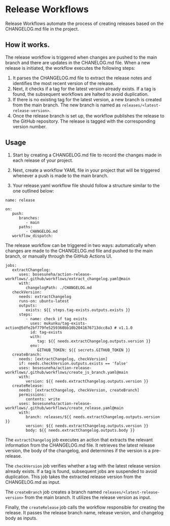 # Release Workflows

Release Workflows automate the process of creating releases based on the CHANGELOG.md file in the project. 

## How it works.

The release workflow is triggered when changes are pushed to the main branch and there are updates in the CHANELOG.md file. When a new release is initiated, the workflow executes the following steps:
1. It parses the CHANGELOG.md file to extract the release notes and identifies the most recent version of the release.
2. Next, it checks if a tag for the latest version already exists. If a tag is found, the subsequent workflows are halted to avoid duplication.
3. If there is no existing tag for the latest version, a new branch is created from the main branch. The new branch is named as `releases/<latest-release-version>`.
4. Once the release branch is set up, the workflow publishes the release to the GitHub repository. The release is tagged with the corresponding version number.

## Usage

1. Start by creating a CHANGELOG.md file to record the changes made in each release of your project.

2. Next, create a workflow YAML file in your project that will be triggered whenever a push is made to the main branch.

3. Your release.yaml workflow file should follow a structure similar to the one outlined below:
   
```
name: release

on:
   push:
      branches:
         - main
      paths:
         - CHANGELOG.md
   workflow_dispatch:
```

The release workflow can be triggered in two ways: automatically when changes are made to the CHANGELOG.md file and pushed to the main branch, or manually through the GitHub Actions UI. 

```
jobs:
   extractChangelog:
      uses: bosesuneha/action-release-workflows/.github/workflows/extract_changelog.yaml@main
      with:
         changelogPath: ./CHANGELOG.md
   checkVersion:
      needs: extractChangelog
      runs-on: ubuntu-latest
      outputs:
         exists: ${{ steps.tag-exists.outputs.exists }}
      steps:
         - name: check if tag exists
           uses: mukunku/tag-exists-action@5dfe2bf779fe5259360bb10b2041676713dcc8a3 # v1.1.0
           id: tag-exists
           with:
              tag: ${{ needs.extractChangelog.outputs.version }}
           env:
              GITHUB_TOKEN: ${{ secrets.GITHUB_TOKEN }}
   createBranch:
      needs: [extractChangelog, checkVersion]
      if: needs.checkVersion.outputs.exists == 'false'
      uses: bosesuneha/action-release-workflows/.github/workflows/create_js_branch.yaml@main
      with:
         version: ${{ needs.extractChangelog.outputs.version }}
   createRelease:
      needs: [extractChangelog, checkVersion, createBranch]
      permissions:
         contents: write
      uses: bosesuneha/action-release-workflows/.github/workflows/create_release.yaml@main
      with:
         branch: releases/${{ needs.extractChangelog.outputs.version }}
         version: ${{ needs.extractChangelog.outputs.version }}
         body: ${{ needs.extractChangelog.outputs.body }} 
```

The `extractChangelog` job executes an action that extracts the relevant information from the CHANGELOG.md file. It retrieves the latest release version, the body of the changelog, and determines if the version is a pre-release.

The `checkVersion` job verifies whether a tag with the latest release version already exists. If a tag is found, subsequent jobs are suspended to avoid duplication. This job takes the extracted release version from the CHANGELOG.md as input.

The `createBranch` job creates a branch named `releases/<latest-release-version>` from the main branch. It utilizes the release version as input.

Finally, the `createRelease` job calls the workflow responsible for creating the release. It passes the release branch name, release version, and changelog body as inputs.



